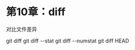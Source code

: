# 第10章：diff

对比文件差异

git diff <filepath>
git diff --stat <filepath>
git diff --numstat <filepath>
git diff HEAD